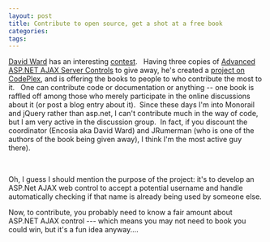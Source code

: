 ```yaml
---
layout: post
title: Contribute to open source, get a shot at a free book
categories: 
tags: 
---
```


  <p>
    <a href="http://encosia.com/" target="_blank">David Ward</a> has an interesting <a href="http://encosia.com/2008/09/09/contribute-to-open-source-get-a-shot-at-a-free-book/" target="_blank">contest</a>.   Having three copies of <a href="http://search.barnesandnoble.com/Advanced-ASPNET-AJAX-Server-Controls/Adam-Calderon/e/9780321514448/?itm=1" target="_blank">Advanced ASP.NET AJAX Server Controls</a> to give away, he's created a <a href="http://codeplex.com/UsernameAvailability" target="_blank">project on CodePlex</a>, and is offering the books to people to who contribute the most to it.   One can contribute code or documentation or anything -- one book is raffled off among those who merely participate in the online discussions about it (or post a blog entry about it).  Since these days I'm into Monorail and jQuery rather than asp.net, I can't contribute much in the way of code, but I am very active in the discussion group.  In fact, if you discount the coordinator (Encosia aka David Ward) and JRumerman (who is one of the authors of the book being given away), I think I'm the most active guy there).</p>  <p> </p>  <p>Oh, I guess I should mention the purpose of the project: it's to develop an ASP.Net AJAX web control to accept a potential username and handle automatically checking if that name is already being used by someone else.  </p>  <p>Now, to contribute, you probably need to know a fair amount about ASP.NET AJAX control --- which means you may not need to book you could win, but it's a fun idea anyway....</p>